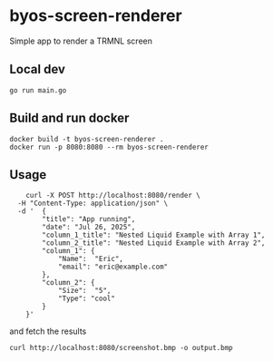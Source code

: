 # byos-screen-renderer

Simple app to render a TRMNL screen

## Local dev
```
go run main.go
```

## Build and run docker
```
docker build -t byos-screen-renderer .
docker run -p 8080:8080 --rm byos-screen-renderer
```

## Usage
```
	curl -X POST http://localhost:8080/render \
  -H "Content-Type: application/json" \
  -d '	{
		"title": "App running",
		"date": "Jul 26, 2025",
		"column_1_title": "Nested Liquid Example with Array 1",
		"column_2_title": "Nested Liquid Example with Array 2",
		"column_1": {
			"Name":  "Eric",
			"email": "eric@example.com"
		},
		"column_2": {
			"Size":  "5",
			"Type": "cool"
		}
	}'
  ```
  and fetch the results

  ```
curl http://localhost:8080/screenshot.bmp -o output.bmp
  ```
